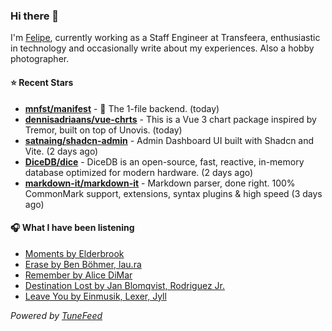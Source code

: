 ### Hi there 👋

I'm [Felipe](https://felipevm.com), currently working as a Staff Engineer at Transfeera, enthusiastic in technology and occasionally write about my experiences. Also a hobby photographer.

#### ⭐ Recent Stars
- **[mnfst/manifest](https://github.com/mnfst/manifest)** - 🦚 The 1-file backend.  (today)
- **[dennisadriaans/vue-chrts](https://github.com/dennisadriaans/vue-chrts)** - This is a Vue 3 chart package inspired by Tremor, built on top of Unovis. (today)
- **[satnaing/shadcn-admin](https://github.com/satnaing/shadcn-admin)** - Admin Dashboard UI built with Shadcn and Vite. (2 days ago)
- **[DiceDB/dice](https://github.com/DiceDB/dice)** - DiceDB is an open-source, fast, reactive, in-memory database optimized for modern hardware. (2 days ago)
- **[markdown-it/markdown-it](https://github.com/markdown-it/markdown-it)** - Markdown parser, done right. 100% CommonMark support, extensions, syntax plugins &amp; high speed (3 days ago)

#### 🎧 What I have been listening
- [Moments by Elderbrook](https://open.spotify.com/track/1q9TpHnaObjSKINEJPXaPx)
- [Erase by Ben Böhmer, lau.ra](https://open.spotify.com/track/22QG2saDLvgToHzeOZPm20)
- [Remember by Alice DiMar](https://open.spotify.com/track/7B2ytzid2B2D1Wg83Iyt66)
- [Destination Lost by Jan Blomqvist, Rodriguez Jr.](https://open.spotify.com/track/2YpD9Go9kzxCc325pgJTjM)
- [Leave You by Einmusik, Lexer, Jyll](https://open.spotify.com/track/3p1j9R2oZG7GG9OtJxphWX)

_Powered by [TuneFeed](https://tunefeed.app?ref=github.com)_
